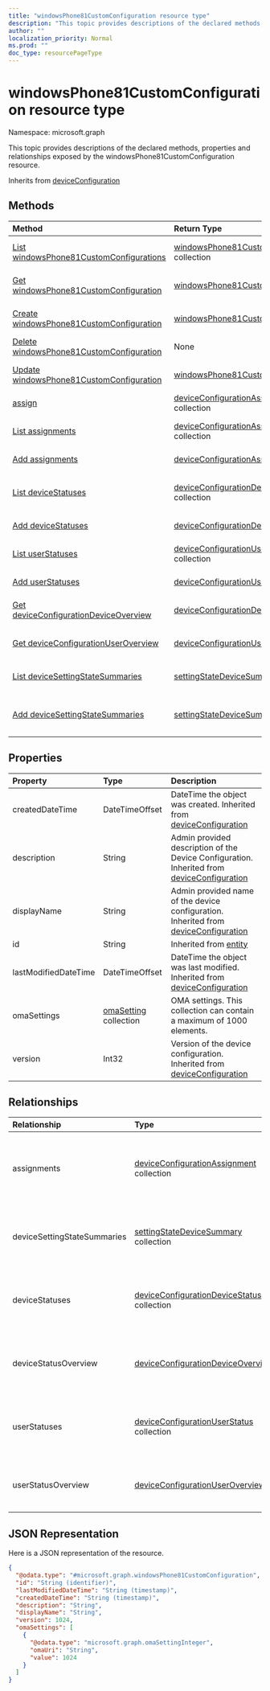 ```yaml
---
title: "windowsPhone81CustomConfiguration resource type"
description: "This topic provides descriptions of the declared methods, properties and relationships exposed by the windowsPhone81CustomConfiguration resource."
author: ""
localization_priority: Normal
ms.prod: ""
doc_type: resourcePageType
---
```


# windowsPhone81CustomConfiguration resource type


Namespace: microsoft.graph

This topic provides descriptions of the declared methods, properties and relationships exposed by the windowsPhone81CustomConfiguration resource.


Inherits from [deviceConfiguration](../resources/deviceconfiguration.md)

## Methods
|Method|Return Type|Description|
|:---|:---|:---|
|[List windowsPhone81CustomConfigurations](../api/windowsphone81customconfiguration-list.md)|[windowsPhone81CustomConfiguration](../resources/windowsphone81customconfiguration.md) collection|List properties and relationships of the [windowsPhone81CustomConfiguration](../resources/windowsphone81customconfiguration.md) objects.|
|[Get windowsPhone81CustomConfiguration](../api/windowsphone81customconfiguration-get.md)|[windowsPhone81CustomConfiguration](../resources/windowsphone81customconfiguration.md)|Read properties and relationships of the [windowsPhone81CustomConfiguration](../resources/windowsphone81customconfiguration.md) object.|
|[Create windowsPhone81CustomConfiguration](../api/windowsphone81customconfiguration-create.md)|[windowsPhone81CustomConfiguration](../resources/windowsphone81customconfiguration.md)|Create a new [windowsPhone81CustomConfiguration](../resources/windowsphone81customconfiguration.md) object.|
|[Delete windowsPhone81CustomConfiguration](../api/windowsphone81customconfiguration-delete.md)|None|Deletes a [windowsPhone81CustomConfiguration](../resources/windowsphone81customconfiguration.md).|
|[Update windowsPhone81CustomConfiguration](../api/windowsphone81customconfiguration-update.md)|[windowsPhone81CustomConfiguration](../resources/windowsphone81customconfiguration.md)|Update the properties of a [windowsPhone81CustomConfiguration](../resources/windowsphone81customconfiguration.md) object.|
|[assign](../api/windowsphone81customconfiguration-assign.md)|[deviceConfigurationAssignment](../resources/deviceconfigurationassignment.md) collection||
|[List assignments](../api/windowsphone81customconfiguration-list-assignments.md)|[deviceConfigurationAssignment](../resources/deviceconfigurationassignment.md) collection|Get the deviceConfigurationAssignments from the assignments navigation property.|
|[Add assignments](../api/windowsphone81customconfiguration-post-assignments.md)|[deviceConfigurationAssignment](../resources/deviceconfigurationassignment.md)|Add assignments by posting to the assignments collection.|
|[List deviceStatuses](../api/windowsphone81customconfiguration-list-devicestatuses.md)|[deviceConfigurationDeviceStatus](../resources/deviceconfigurationdevicestatus.md) collection|Get the deviceConfigurationDeviceStatuses from the deviceStatuses navigation property.|
|[Add deviceStatuses](../api/windowsphone81customconfiguration-post-devicestatuses.md)|[deviceConfigurationDeviceStatus](../resources/deviceconfigurationdevicestatus.md)|Add deviceStatuses by posting to the deviceStatuses collection.|
|[List userStatuses](../api/windowsphone81customconfiguration-list-userstatuses.md)|[deviceConfigurationUserStatus](../resources/deviceconfigurationuserstatus.md) collection|Get the deviceConfigurationUserStatuses from the userStatuses navigation property.|
|[Add userStatuses](../api/windowsphone81customconfiguration-post-userstatuses.md)|[deviceConfigurationUserStatus](../resources/deviceconfigurationuserstatus.md)|Add userStatuses by posting to the userStatuses collection.|
|[Get deviceConfigurationDeviceOverview](../api/deviceconfigurationdeviceoverview-get.md)|[deviceConfigurationDeviceOverview](../resources/deviceconfigurationdeviceoverview.md)|Read properties and relationships of the [deviceConfigurationDeviceOverview](../resources/deviceconfigurationdeviceoverview.md) object.|
|[Get deviceConfigurationUserOverview](../api/deviceconfigurationuseroverview-get.md)|[deviceConfigurationUserOverview](../resources/deviceconfigurationuseroverview.md)|Read properties and relationships of the [deviceConfigurationUserOverview](../resources/deviceconfigurationuseroverview.md) object.|
|[List deviceSettingStateSummaries](../api/windowsphone81customconfiguration-list-devicesettingstatesummaries.md)|[settingStateDeviceSummary](../resources/settingstatedevicesummary.md) collection|Get the settingStateDeviceSummaries from the deviceSettingStateSummaries navigation property.|
|[Add deviceSettingStateSummaries](../api/windowsphone81customconfiguration-post-devicesettingstatesummaries.md)|[settingStateDeviceSummary](../resources/settingstatedevicesummary.md)|Add deviceSettingStateSummaries by posting to the deviceSettingStateSummaries collection.|

## Properties
|Property|Type|Description|
|:---|:---|:---|
|createdDateTime|DateTimeOffset|DateTime the object was created. Inherited from [deviceConfiguration](../resources/deviceconfiguration.md)|
|description|String|Admin provided description of the Device Configuration. Inherited from [deviceConfiguration](../resources/deviceconfiguration.md)|
|displayName|String|Admin provided name of the device configuration. Inherited from [deviceConfiguration](../resources/deviceconfiguration.md)|
|id|String| Inherited from [entity](../resources/entity.md)|
|lastModifiedDateTime|DateTimeOffset|DateTime the object was last modified. Inherited from [deviceConfiguration](../resources/deviceconfiguration.md)|
|omaSettings|[omaSetting](../resources/omasetting.md) collection|OMA settings. This collection can contain a maximum of 1000 elements.|
|version|Int32|Version of the device configuration. Inherited from [deviceConfiguration](../resources/deviceconfiguration.md)|

## Relationships
|Relationship|Type|Description|
|:---|:---|:---|
|assignments|[deviceConfigurationAssignment](../resources/deviceconfigurationassignment.md) collection|The list of assignments for the device configuration profile. Inherited from [deviceConfiguration](../resources/deviceconfiguration.md)|
|deviceSettingStateSummaries|[settingStateDeviceSummary](../resources/settingstatedevicesummary.md) collection|Device Configuration Setting State Device Summary Inherited from [deviceConfiguration](../resources/deviceconfiguration.md)|
|deviceStatuses|[deviceConfigurationDeviceStatus](../resources/deviceconfigurationdevicestatus.md) collection|Device configuration installation status by device. Inherited from [deviceConfiguration](../resources/deviceconfiguration.md)|
|deviceStatusOverview|[deviceConfigurationDeviceOverview](../resources/deviceconfigurationdeviceoverview.md)|Device Configuration devices status overview Inherited from [deviceConfiguration](../resources/deviceconfiguration.md)|
|userStatuses|[deviceConfigurationUserStatus](../resources/deviceconfigurationuserstatus.md) collection|Device configuration installation status by user. Inherited from [deviceConfiguration](../resources/deviceconfiguration.md)|
|userStatusOverview|[deviceConfigurationUserOverview](../resources/deviceconfigurationuseroverview.md)|Device Configuration users status overview Inherited from [deviceConfiguration](../resources/deviceconfiguration.md)|

## JSON Representation
Here is a JSON representation of the resource.
<!-- {
  "blockType": "resource",
  "keyProperty": "id",
  "@odata.type": "microsoft.graph.windowsPhone81CustomConfiguration",
  "baseType": "microsoft.graph.deviceConfiguration",
  "openType": false
}
-->
``` json
{
  "@odata.type": "#microsoft.graph.windowsPhone81CustomConfiguration",
  "id": "String (identifier)",
  "lastModifiedDateTime": "String (timestamp)",
  "createdDateTime": "String (timestamp)",
  "description": "String",
  "displayName": "String",
  "version": 1024,
  "omaSettings": [
    {
      "@odata.type": "microsoft.graph.omaSettingInteger",
      "omaUri": "String",
      "value": 1024
    }
  ]
}
```

